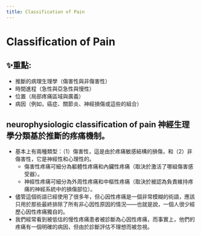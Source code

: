 ```yaml
---
title: Classification of Pain
---
```

# Classification of Pain

## ✨重點: 
- 推斷的病理生理學（傷害性與非傷害性）
- 時間進程（急性與亞急性與慢性）
- 位置（局部疼痛區域與廣義）
- 病因（例如，癌症、關節炎、神經損傷或這些的組合）
 
## neurophysiologic classification of pain 神經生理學分類基於推斷的疼痛機制。
- 基本上有兩種類型：（1）傷害性，這是由於疼痛敏感結構的損傷，和（2）非傷害性，它是神經性和心理性的。
	* 傷害性疼痛可細分為軀體性疼痛和內臟性疼痛（取決於激活了哪組傷害感受器）。
	* 神經性疼痛可細分為外周性疼痛和中樞性疼痛（取決於被認為負責維持疼痛的神經系統中的損傷部位）。
- 儘管這個術語已經使用了很多年，但心因性疼痛是一個非常模糊的術語，應該只用於那些最終排除了所有非心因性原因的情況——也就是說，一個人很少經歷心因性疼痛獨自的。
- 我們經常看到被低估的慢性疼痛患者被診斷為心因性疼痛，而事實上，他們的疼痛有一個明確的病因，但由於診斷評估不理想而被忽視。
